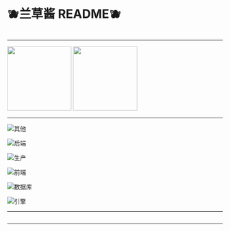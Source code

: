 # 🫐兰草酱 README🫐

<!-- 访问统计 -->
<div style="text-align: left;">
<img src="http://199.255.98.34:8000/lanluz?length=10&theme=rule34" alt="">
</div>

<!-- 分割线 -->
---

<!-- GitHub 数据统计 -->
<div style="text-align: left;">
<img height="150px" src="https://github-readme-stats-git-masterrstaa-rickstaa.vercel.app/api?username=LanluZ&hide_title=true&show_icons=true&include_all_commits=true&theme=vue"  alt=""/>
<img height="150px" src="https://github-readme-stats-git-masterrstaa-rickstaa.vercel.app/api/top-langs/?username=LanluZ&hide_title=true&layout=compact&theme=vue"  alt=""/><br>
</div>

<!-- 分割线 -->
---

<!-- 学过的 -->
![其他](https://skillicons.dev/icons?i=git,arduino,pytorch,debian,ubuntu,qt,opencv&theme=light)

![后端](https://skillicons.dev/icons?i=python,c,cpp,java,go,lua&theme=light)

![生产](https://skillicons.dev/icons?i=ps,pr,ae,blender)

![前端](https://skillicons.dev/icons?i=js,html,css)

![数据库](https://skillicons.dev/icons?i=postgresql,sqlite&theme=light)

![引擎](https://skillicons.dev/icons?i=unity&theme=light)

<!-- 分割线 -->
---

<!-- Commit Snake -->
<div style="text-align: left;">
<img id="commit_snake" src="https://cdn.jsdelivr.net/gh/LanluZ/LanluZ@output/github-contribution-grid-snake.svg" alt="">
</div>


<!-- 分割线 -->
---

